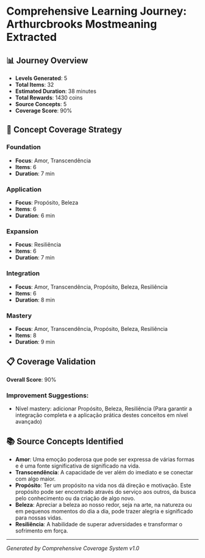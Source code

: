 # Comprehensive Learning Journey: Arthurcbrooks Mostmeaning Extracted

## 📊 Journey Overview
- **Levels Generated**: 5
- **Total Items**: 32
- **Estimated Duration**: 38 minutes
- **Total Rewards**: 1430 coins
- **Source Concepts**: 5
- **Coverage Score**: 90%

## 🎯 Concept Coverage Strategy

### Foundation
- **Focus**: Amor, Transcendência
- **Items**: 6
- **Duration**: 7 min

### Application
- **Focus**: Propósito, Beleza
- **Items**: 6
- **Duration**: 6 min

### Expansion
- **Focus**: Resiliência
- **Items**: 6
- **Duration**: 7 min

### Integration
- **Focus**: Amor, Transcendência, Propósito, Beleza, Resiliência
- **Items**: 6
- **Duration**: 8 min

### Mastery
- **Focus**: Amor, Transcendência, Propósito, Beleza, Resiliência
- **Items**: 8
- **Duration**: 9 min

## 📋 Coverage Validation
**Overall Score**: 90%

### Improvement Suggestions:
- Nível mastery: adicionar Propósito, Beleza, Resiliência (Para garantir a integração completa e a aplicação prática destes conceitos em nível avançado)

## 📚 Source Concepts Identified
- **Amor**: Uma emoção poderosa que pode ser expressa de várias formas e é uma fonte significativa de significado na vida.
- **Transcendência**: A capacidade de ver além do imediato e se conectar com algo maior.
- **Propósito**: Ter um propósito na vida nos dá direção e motivação. Este propósito pode ser encontrado através do serviço aos outros, da busca pelo conhecimento ou da criação de algo novo.
- **Beleza**: Apreciar a beleza ao nosso redor, seja na arte, na natureza ou em pequenos momentos do dia a dia, pode trazer alegria e significado para nossas vidas.
- **Resiliência**: A habilidade de superar adversidades e transformar o sofrimento em força.

---
*Generated by Comprehensive Coverage System v1.0*